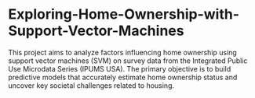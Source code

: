# Exploring-Home-Ownership-with-Support-Vector-Machines
This project aims to analyze factors influencing home ownership using support vector machines (SVM) on survey data from the Integrated Public Use Microdata Series (IPUMS USA). The primary objective is to build predictive models that accurately estimate home ownership status and uncover key societal challenges related to housing.

